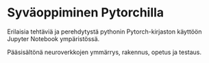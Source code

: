 # Syväoppiminen Pytorchilla

Erilaisia tehtäviä ja perehdytystä pythonin Pytorch-kirjaston käyttöön Jupyter Notebook ympäristössä.

Pääsisältönä neuroverkkojen ymmärrys, rakennus, opetus ja testaus.
